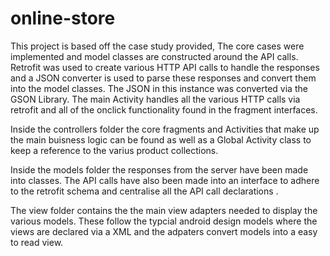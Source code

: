 # online-store

This project is based off the case study provided, The core cases were implemented and model classes are constructed around the API calls. 
Retrofit was used to create various HTTP API calls to handle the responses and a JSON converter is used to parse these responses and convert them into the model classes. The JSON in this instance was converted via the GSON Library.
The main Activity handles all the various HTTP calls via retrofit and all of the onclick functionality found in the fragment interfaces.

Inside the controllers folder the core fragments and Activities that make up the main buisness logic can be found as well as a Global Activity class to keep a reference to the varius product collections. 

Inside the models folder the responses from the server have been made into classes. The API calls have also been made into an interface to adhere to the retrofit schema and centralise all the API call declarations . 

The view folder contains the the main view adapters needed to display the various models. These follow the typcial android design models where the views are declared via a XML and the adpaters convert models into a easy to read view. 
